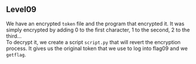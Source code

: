 ## Level09

We have an encrypted `token` file and the program that encrypted it.
It was simply encrypted by adding 0 to the first character, 1 to the second, 2 to the third...  
To decrypt it, we create a script `script.py` that will revert the encryption process.
It gives us the original token that we use to log into flag09 and we `getflag`.